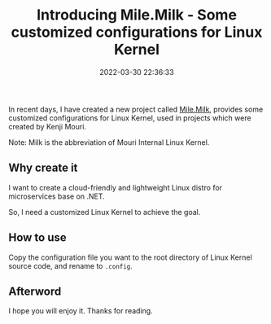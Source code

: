 ﻿---
title: Introducing Mile.Milk - Some customized configurations for Linux Kernel
date: 2022-03-30 22:36:33
categories:
- [Technologies, Linux, Linux Kernel, .NET, Development, Announcement]
tags:
- Technologies
- Linux
- Linux Kernel
- .NET
- Development
- Announcement
---

In recent days, I have created a new project called [Mile.Milk](https://github.com/ProjectMile/Mile.Milk), provides 
some customized configurations for Linux Kernel, used in projects which were created by Kenji Mouri.

Note: Milk is the abbreviation of Mouri Internal Linux Kernel.

## Why create it

I want to create a cloud-friendly and lightweight Linux distro for microservices base on .NET.

So, I need a customized Linux Kernel to achieve the goal.

## How to use

Copy the configuration file you want to the root directory of Linux Kernel source code, and rename to `.config`.

## Afterword

I hope you will enjoy it. Thanks for reading.
